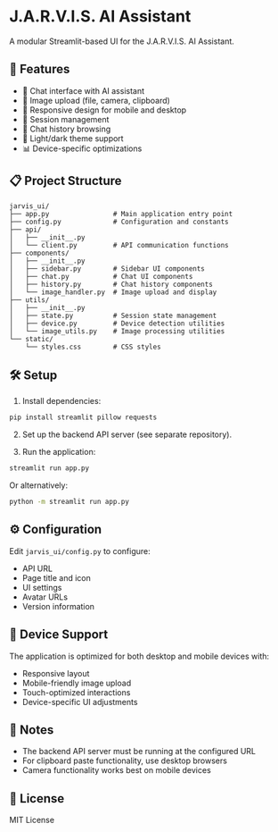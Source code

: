 # J.A.R.V.I.S. AI Assistant

A modular Streamlit-based UI for the J.A.R.V.I.S. AI Assistant.

## 🚀 Features

- 💬 Chat interface with AI assistant
- 📸 Image upload (file, camera, clipboard)
- 📱 Responsive design for mobile and desktop
- 🔄 Session management
- 📜 Chat history browsing
- 🎨 Light/dark theme support
- 📊 Device-specific optimizations

## 📋 Project Structure

```
jarvis_ui/
├── app.py                # Main application entry point
├── config.py             # Configuration and constants
├── api/
│   ├── __init__.py
│   └── client.py         # API communication functions
├── components/
│   ├── __init__.py
│   ├── sidebar.py        # Sidebar UI components
│   ├── chat.py           # Chat UI components
│   ├── history.py        # Chat history components
│   └── image_handler.py  # Image upload and display
├── utils/
│   ├── __init__.py
│   ├── state.py          # Session state management
│   ├── device.py         # Device detection utilities
│   └── image_utils.py    # Image processing utilities
└── static/
    └── styles.css        # CSS styles
```

## 🛠️ Setup

1. Install dependencies:

```bash
pip install streamlit pillow requests
```

2. Set up the backend API server (see separate repository).

3. Run the application:

```bash
streamlit run app.py
```

Or alternatively:

```bash
python -m streamlit run app.py
```

## ⚙️ Configuration

Edit `jarvis_ui/config.py` to configure:

- API URL
- Page title and icon
- UI settings
- Avatar URLs
- Version information

## 📱 Device Support

The application is optimized for both desktop and mobile devices with:

- Responsive layout
- Mobile-friendly image upload
- Touch-optimized interactions
- Device-specific UI adjustments

## 📝 Notes

- The backend API server must be running at the configured URL
- For clipboard paste functionality, use desktop browsers
- Camera functionality works best on mobile devices

## 📄 License

MIT License 